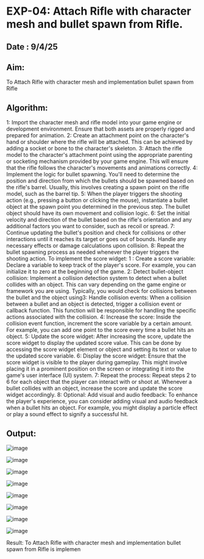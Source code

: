 # EXP-04: Attach Rifle with character mesh and bullet spawn from Rifle.

## Date : 9/4/25

## Aim:

To Attach Rifle with character mesh and implementation bullet spawn from Rifle

## Algorithm:
1: Import the character mesh and rifle model into your game engine or development
environment. Ensure that both assets are properly rigged and prepared for animation.
2: Create an attachment point on the character's hand or shoulder where the rifle will be
attached. This can be achieved by adding a socket or bone to the character's skeleton.
3: Attach the rifle model to the character's attachment point using the appropriate parenting or
socketing mechanism provided by your game engine. This will ensure that the rifle follows the
character's movements and animations correctly.
4: Implement the logic for bullet spawning. You'll need to determine the position and
direction from which the bullets should be spawned based on the rifle's barrel. Usually, this
involves creating a spawn point on the rifle model, such as the barrel tip.
5: When the player triggers the shooting action (e.g., pressing a button or clicking the
mouse), instantiate a bullet object at the spawn point you determined in the previous step. The
bullet object should have its own movement and collision logic.
6: Set the initial velocity and direction of the bullet based on the rifle's orientation and any
additional factors you want to consider, such as recoil or spread.
7: Continue updating the bullet's position and check for collisions or other interactions until it
reaches its target or goes out of bounds. Handle any necessary effects or damage
calculations upon collision.
8: Repeat the bullet spawning process as needed whenever the player triggers the shooting
action.
To implement the score widget:
1 : Create a score variable: Declare a variable to keep track of the player's score. For
example, you can initialize it to zero at the beginning of the game.
2: Detect bullet-object collision: Implement a collision detection system to detect when a
bullet collides with an object. This can vary depending on the game engine or framework
you are using. Typically, you would check for collisions between the bullet and the object
using3: Handle collision events: When a collision between a bullet and an object is detected,
trigger a collision event or callback function. This function will be responsible for handling
the specific actions associated with the collision.
4: Increase the score: Inside the collision event function, increment the score variable by a
certain amount. For example, you can add one point to the score every time a bullet hits an
object.
5: Update the score widget: After increasing the score, update the score widget to display the
updated score value. This can be done by accessing the score widget element or object and
setting its text or value to the updated score variable.
6: Display the score widget: Ensure that the score widget is visible to the player during
gameplay. This might involve placing it in a prominent position on the screen or integrating it
into the game's user interface (UI) system.
7: Repeat the process: Repeat steps 2 to 6 for each object that the player can interact with
or shoot at. Whenever a bullet collides with an object, increase the score and update the score
widget accordingly.
8: Optional: Add visual and audio feedback: To enhance the player's experience, you can
consider adding visual and audio feedback when a bullet hits an object. For example, you might
display a particle effect or play a sound effect to signify a successful hit.

## Output:

![image](https://github.com/user-attachments/assets/0bc5bcde-d5e1-40d8-877e-ad85df39a8b2)

![image](https://github.com/user-attachments/assets/1d1c5e5f-0a20-48b3-8c19-652442d4ece8)

![image](https://github.com/user-attachments/assets/db94d309-3406-431b-9fa4-0fe41a842555)

![image](https://github.com/user-attachments/assets/cc2f490a-dcaf-4fd5-a141-a53b07904678)

![image](https://github.com/user-attachments/assets/22910e11-ce00-4955-a97a-2f7ec126143c)

![image](https://github.com/user-attachments/assets/9fbaafce-ee89-4ecf-b868-aa6a08e3f512)

![image](https://github.com/user-attachments/assets/3d16554c-f81e-4507-aa1e-818670a1a294)

![image](https://github.com/user-attachments/assets/6fb9b6bd-0efa-49ca-9f8b-f9f10c704d78)


Result:
To Attach Rifle with character mesh and implementation bullet spawn from Rifle is
implemen
